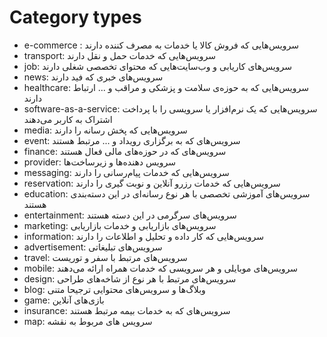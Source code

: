 # Category types

- e-commerce :‌ سرویس‌هایی که فروش کالا یا خدمات به مصرف کننده دارند
- transport: سرویس‌هایی که خدمات حمل و نقل دارند 
- job: سرویس‌های کاریابی و وب‌سایت‌هایی که محتوای تخصصی شغلی دارند
- news: سرویس‌های خبری که فید دارند
- healthcare: سرویس‌هایی که به حوزه‌ی سلامت و پزشکی و مراقب و ... ارتباط دارند
- software-as-a-service: سرویس‌هایی که یک نرم‌افزار‌ یا سرویسی را با پرداخت اشتراک به کاربر می‌دهند
- media: سرویس‌هایی که پخش رسانه را دارند
- event: سرویس‌های که به برگزاری رویداد و ... مرتبط هستند
- finance: سرویس‌های که در حوزه‌های مالی فعال هستند
- provider: سرویس دهنده‌ها و زیرساخت‌ها
- messaging: سرویس‌هایی که خدمات پیام‌رسانی را دارند
- reservation: سرویس‌هایی که خدمات رزرو آنلاین و نوبت گیری را دارند
- education: سرویس‌های آموزشی تخصصی با هر نوع رسانه‌ای در این دسته‌بندی هستند
- entertainment: سرویس‌های سرگرمی در این دسته هستند
- marketing: سرویس‌های بازاریابی و خدمات بازاریابی
- information: سرویس‌هایی که کار داده و تحلیل و اطلاعات را دارند
- advertisement: سرویس‌های تبلیغاتی
- travel: سرویس‌های مرتبط با سفر و توریست
- mobile: سرویس‌های موبایلی و هر سرویسی که خدمات همراه ارائه می‌دهند
- design: سرویس‌های مرتبط با هر نوع از شاخه‌های طراحی 
- blog: وبلاگ‌ها و سرویس‌های محتوایی ترجیحا متنی
- game: بازی‌های آنلاین
- insurance: سرویس‌های که به خدمات بیمه مرتبط هستند
- map: سرویس های مربوط به نقشه
